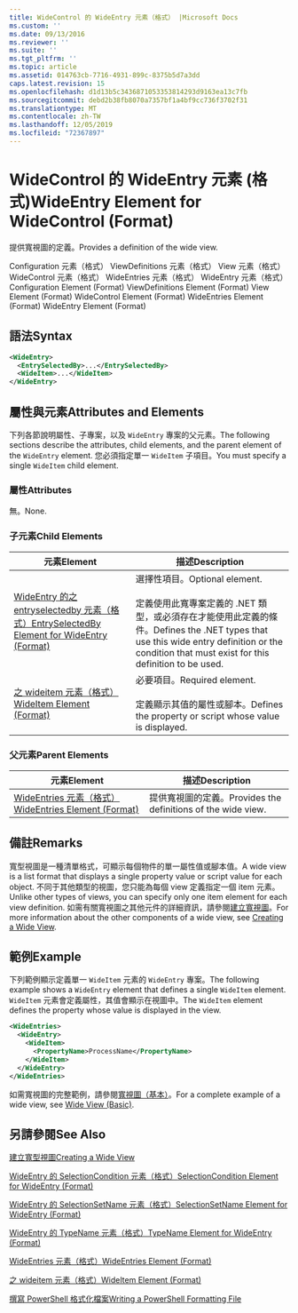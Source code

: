 ```yaml
---
title: WideControl 的 WideEntry 元素（格式） |Microsoft Docs
ms.custom: ''
ms.date: 09/13/2016
ms.reviewer: ''
ms.suite: ''
ms.tgt_pltfrm: ''
ms.topic: article
ms.assetid: 014763cb-7716-4931-899c-8375b5d7a3dd
caps.latest.revision: 15
ms.openlocfilehash: d1d13b5c3436871053353814293d9163ea13c7fb
ms.sourcegitcommit: debd2b38fb8070a7357bf1a4bf9cc736f3702f31
ms.translationtype: MT
ms.contentlocale: zh-TW
ms.lasthandoff: 12/05/2019
ms.locfileid: "72367897"
---
```

# <a name="wideentry-element-for-widecontrol-format"></a><span data-ttu-id="c231a-102">WideControl 的 WideEntry 元素 (格式)</span><span class="sxs-lookup"><span data-stu-id="c231a-102">WideEntry Element for WideControl (Format)</span></span>

<span data-ttu-id="c231a-103">提供寬視圖的定義。</span><span class="sxs-lookup"><span data-stu-id="c231a-103">Provides a definition of the wide view.</span></span>

<span data-ttu-id="c231a-104">Configuration 元素（格式） ViewDefinitions 元素（格式） View 元素（格式） WideControl 元素（格式） WideEntries 元素（格式） WideEntry 元素（格式）</span><span class="sxs-lookup"><span data-stu-id="c231a-104">Configuration Element (Format) ViewDefinitions Element (Format) View Element (Format) WideControl Element (Format) WideEntries Element (Format) WideEntry Element (Format)</span></span>

## <a name="syntax"></a><span data-ttu-id="c231a-105">語法</span><span class="sxs-lookup"><span data-stu-id="c231a-105">Syntax</span></span>

```xml
<WideEntry>
  <EntrySelectedBy>...</EntrySelectedBy>
  <WideItem>...</WideItem>
</WideEntry>
```

## <a name="attributes-and-elements"></a><span data-ttu-id="c231a-106">屬性與元素</span><span class="sxs-lookup"><span data-stu-id="c231a-106">Attributes and Elements</span></span>

<span data-ttu-id="c231a-107">下列各節說明屬性、子專案，以及 `WideEntry` 專案的父元素。</span><span class="sxs-lookup"><span data-stu-id="c231a-107">The following sections describe the attributes, child elements, and the parent element of the `WideEntry` element.</span></span> <span data-ttu-id="c231a-108">您必須指定單一 `WideItem` 子項目。</span><span class="sxs-lookup"><span data-stu-id="c231a-108">You must specify a single `WideItem` child element.</span></span>

### <a name="attributes"></a><span data-ttu-id="c231a-109">屬性</span><span class="sxs-lookup"><span data-stu-id="c231a-109">Attributes</span></span>

<span data-ttu-id="c231a-110">無。</span><span class="sxs-lookup"><span data-stu-id="c231a-110">None.</span></span>

### <a name="child-elements"></a><span data-ttu-id="c231a-111">子元素</span><span class="sxs-lookup"><span data-stu-id="c231a-111">Child Elements</span></span>

|<span data-ttu-id="c231a-112">元素</span><span class="sxs-lookup"><span data-stu-id="c231a-112">Element</span></span>|<span data-ttu-id="c231a-113">描述</span><span class="sxs-lookup"><span data-stu-id="c231a-113">Description</span></span>|
|-------------|-----------------|
|[<span data-ttu-id="c231a-114">WideEntry 的之 entryselectedby 元素（格式）</span><span class="sxs-lookup"><span data-stu-id="c231a-114">EntrySelectedBy Element for WideEntry (Format)</span></span>](./entryselectedby-element-for-wideentry-format.md)|<span data-ttu-id="c231a-115">選擇性項目。</span><span class="sxs-lookup"><span data-stu-id="c231a-115">Optional element.</span></span><br /><br /> <span data-ttu-id="c231a-116">定義使用此寬專案定義的 .NET 類型，或必須存在才能使用此定義的條件。</span><span class="sxs-lookup"><span data-stu-id="c231a-116">Defines the .NET types that use this wide entry definition or the condition that must exist for this definition to be used.</span></span>|
|[<span data-ttu-id="c231a-117">之 wideitem 元素（格式）</span><span class="sxs-lookup"><span data-stu-id="c231a-117">WideItem Element (Format)</span></span>](./wideitem-element-for-widecontrol-format.md)|<span data-ttu-id="c231a-118">必要項目。</span><span class="sxs-lookup"><span data-stu-id="c231a-118">Required element.</span></span><br /><br /> <span data-ttu-id="c231a-119">定義顯示其值的屬性或腳本。</span><span class="sxs-lookup"><span data-stu-id="c231a-119">Defines the property or script whose value is displayed.</span></span>|

### <a name="parent-elements"></a><span data-ttu-id="c231a-120">父元素</span><span class="sxs-lookup"><span data-stu-id="c231a-120">Parent Elements</span></span>

|<span data-ttu-id="c231a-121">元素</span><span class="sxs-lookup"><span data-stu-id="c231a-121">Element</span></span>|<span data-ttu-id="c231a-122">描述</span><span class="sxs-lookup"><span data-stu-id="c231a-122">Description</span></span>|
|-------------|-----------------|
|[<span data-ttu-id="c231a-123">WideEntries 元素（格式）</span><span class="sxs-lookup"><span data-stu-id="c231a-123">WideEntries Element (Format)</span></span>](./wideentries-element-for-widecontrol-format.md)|<span data-ttu-id="c231a-124">提供寬視圖的定義。</span><span class="sxs-lookup"><span data-stu-id="c231a-124">Provides the definitions of the wide view.</span></span>|

## <a name="remarks"></a><span data-ttu-id="c231a-125">備註</span><span class="sxs-lookup"><span data-stu-id="c231a-125">Remarks</span></span>

<span data-ttu-id="c231a-126">寬型視圖是一種清單格式，可顯示每個物件的單一屬性值或腳本值。</span><span class="sxs-lookup"><span data-stu-id="c231a-126">A wide view is a list format that displays a single property value or script value for each object.</span></span> <span data-ttu-id="c231a-127">不同于其他類型的視圖，您只能為每個 view 定義指定一個 item 元素。</span><span class="sxs-lookup"><span data-stu-id="c231a-127">Unlike other types of views, you can specify only one item element for each view definition.</span></span> <span data-ttu-id="c231a-128">如需有關寬視圖之其他元件的詳細資訊，請參閱[建立寬視圖](./creating-a-wide-view.md)。</span><span class="sxs-lookup"><span data-stu-id="c231a-128">For more information about the other components of a wide view, see [Creating a Wide View](./creating-a-wide-view.md).</span></span>

## <a name="example"></a><span data-ttu-id="c231a-129">範例</span><span class="sxs-lookup"><span data-stu-id="c231a-129">Example</span></span>

<span data-ttu-id="c231a-130">下列範例顯示定義單一 `WideItem` 元素的 `WideEntry` 專案。</span><span class="sxs-lookup"><span data-stu-id="c231a-130">The following example shows a `WideEntry` element that defines a single `WideItem` element.</span></span> <span data-ttu-id="c231a-131">`WideItem` 元素會定義屬性，其值會顯示在視圖中。</span><span class="sxs-lookup"><span data-stu-id="c231a-131">The `WideItem` element defines the property whose value is displayed in the view.</span></span>

```xml
<WideEntries>
  <WideEntry>
    <WideItem>
      <PropertyName>ProcessName</PropertyName>
    </WideItem>
  </WideEntry>
</WideEntries>

```

<span data-ttu-id="c231a-132">如需寬視圖的完整範例，請參閱[寬視圖（基本）](./wide-view-basic.md)。</span><span class="sxs-lookup"><span data-stu-id="c231a-132">For a complete example of a wide view, see [Wide View (Basic)](./wide-view-basic.md).</span></span>

## <a name="see-also"></a><span data-ttu-id="c231a-133">另請參閱</span><span class="sxs-lookup"><span data-stu-id="c231a-133">See Also</span></span>

[<span data-ttu-id="c231a-134">建立寬型視圖</span><span class="sxs-lookup"><span data-stu-id="c231a-134">Creating a Wide View</span></span>](./creating-a-wide-view.md)

[<span data-ttu-id="c231a-135">WideEntry 的 SelectionCondition 元素（格式）</span><span class="sxs-lookup"><span data-stu-id="c231a-135">SelectionCondition Element for WideEntry (Format)</span></span>](./selectioncondition-element-for-entryselectedby-for-widecontrol-format.md)

[<span data-ttu-id="c231a-136">WideEntry 的 SelectionSetName 元素（格式）</span><span class="sxs-lookup"><span data-stu-id="c231a-136">SelectionSetName Element for WideEntry (Format)</span></span>](./selectionsetname-element-for-entryselectedby-for-widecontrol-format.md)

[<span data-ttu-id="c231a-137">WideEntry 的 TypeName 元素（格式）</span><span class="sxs-lookup"><span data-stu-id="c231a-137">TypeName Element for WideEntry (Format)</span></span>](./typename-element-for-entryselectedby-for-wideentry-format.md)

[<span data-ttu-id="c231a-138">WideEntries 元素（格式）</span><span class="sxs-lookup"><span data-stu-id="c231a-138">WideEntries Element (Format)</span></span>](./wideentries-element-for-widecontrol-format.md)

[<span data-ttu-id="c231a-139">之 wideitem 元素（格式）</span><span class="sxs-lookup"><span data-stu-id="c231a-139">WideItem Element (Format)</span></span>](./wideitem-element-for-widecontrol-format.md)

[<span data-ttu-id="c231a-140">撰寫 PowerShell 格式化檔案</span><span class="sxs-lookup"><span data-stu-id="c231a-140">Writing a PowerShell Formatting File</span></span>](./writing-a-powershell-formatting-file.md)
